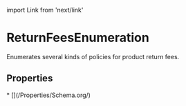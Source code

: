 import Link from 'next/link'

# ReturnFeesEnumeration

Enumerates several kinds of policies for product return fees.

## Properties

<Grid>
* [](/Properties/Schema.org/)

</Grid>

